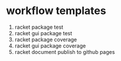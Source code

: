 # workflow templates

1. racket package test
2. racket gui package test
3. racket package coverage
4. racket gui package coverage
5. racket document publish to github pages
